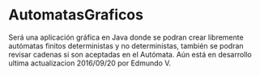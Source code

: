 # AutomatasGraficos
Será una aplicación gráfica en Java donde se podran crear libremente autómatas finitos deterministas y no deterministas, también se podran revisar cadenas si son aceptadas en el Autómata.
Aún está en desarrollo ultima actualizacion 2016/09/20 por Edmundo V.
